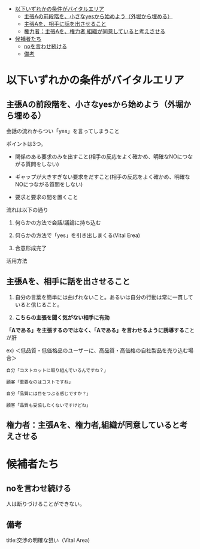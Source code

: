 
- [以下いずれかの条件がバイタルエリア](#以下いずれかの条件がバイタルエリア)
  - [主張Aの前段階を、小さなyesから始めよう（外堀から埋める）](#主張aの前段階を小さなyesから始めよう外堀から埋める)
  - [主張Aを、相手に話を出させること](#主張aを相手に話を出させること)
  - [権力者：主張Aを、権力者,組織が同意していると考えさせる](#権力者主張aを権力者組織が同意していると考えさせる)
- [候補者たち](#候補者たち)
  - [noを言わせ続ける](#noを言わせ続ける)
  - [備考](#備考)




# 以下いずれかの条件がバイタルエリア

## 主張Aの前段階を、小さなyesから始めよう（外堀から埋める）

会話の流れからつい「yes」を言ってしまうこと

ポイントは3つ。

- 関係のある要求のみを出すこと(相手の反応をよく確かめ、明確なNOにつながる質問をしない)

- ギャップが大きすぎない要求をだすこと(相手の反応をよく確かめ、明確なNOにつながる質問をしない)

- 要求と要求の間を置くこと

流れは以下の通り

1. 何らかの方法で会話/議論に持ち込む

2. 何らかの方法で「yes」を引き出しまくる(Vital Erea)

3. 合意形成完了

活用方法



## 主張Aを、相手に話を出させること

1. 自分の言葉を簡単には曲げれないこと。あるいは自分の行動は常に一貫していると信じること。

2. **こちらの主張を聞く気がない相手に有効**

**「Aである」を主張するのではなく、「Aである」を言わせるように誘導する**ことが肝


ex) ＜低品質・低価格品のユーザーに、高品質・高価格の自社製品を売り込む場合＞

```
自分「コストカットに取り組んでいるんですね？」

顧客「重要なのはコストですね」

自分「品質には目をつぶる感じですか？」

顧客「品質も妥協したくないですけどね」
```



## 権力者：主張Aを、権力者,組織が同意していると考えさせる










# 候補者たち

## noを言わせ続ける

人は断りづけることができない。















## 備考

title:交渉の明確な狙い（Vital Area)



